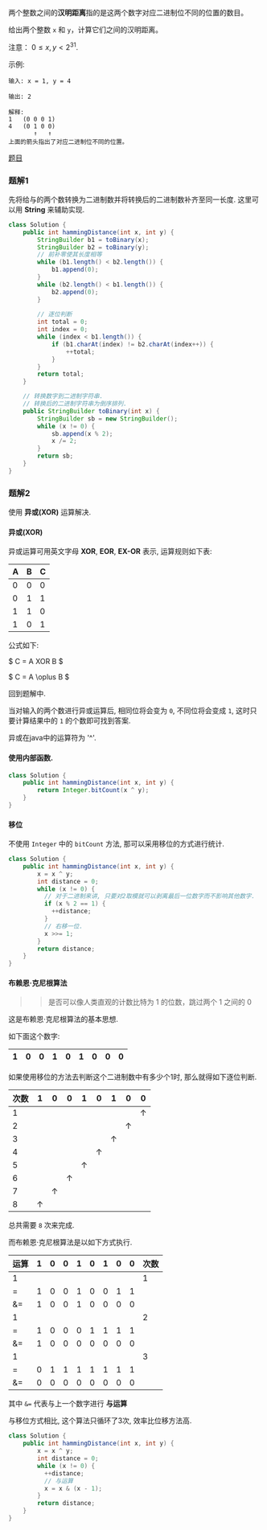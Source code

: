 两个整数之间的**汉明距离**指的是这两个数字对应二进制位不同的位置的数目。

给出两个整数 `x` 和 `y`，计算它们之间的汉明距离。

注意：
$0 ≤ x, y < 2^{31}$.

示例:

```
输入: x = 1, y = 4

输出: 2

解释:
1   (0 0 0 1)
4   (0 1 0 0)
       ↑   ↑
上面的箭头指出了对应二进制位不同的位置。
```

[题目](https://leetcode-cn.com/problems/hamming-distance/)

### 题解1

先将给与的两个数转换为二进制数并将转换后的二进制数补齐至同一长度. 这里可以用 **String** 来辅助实现.

```java
class Solution {
    public int hammingDistance(int x, int y) {
        StringBuilder b1 = toBinary(x);
        StringBuilder b2 = toBinary(y);
        // 前补零使其长度相等
        while (b1.length() < b2.length()) {
            b1.append(0);
        }
        while (b2.length() < b1.length()) {
            b2.append(0);
        }
        
        // 逐位判断
        int total = 0;
        int index = 0;
        while (index < b1.length()) {
            if (b1.charAt(index) != b2.charAt(index++)) {
                ++total;
            }
        }
        return total;
    }

    // 转换数字到二进制字符串.
    // 转换后的二进制字符串为倒序排列.
    public StringBuilder toBinary(int x) {
        StringBuilder sb = new StringBuilder();
        while (x != 0) {
            sb.append(x % 2);
            x /= 2;
        }
        return sb;
    }
}
```

### 题解2

使用 **异或(XOR)** 运算解决.

#### 异或(XOR)

异或运算可用英文字母 **XOR**, **EOR**, **EX-OR** 表示, 运算规则如下表:

| A | B | C |
|---|---|---|
| 0 | 0 | 0 |
| 0 | 1 | 1 |
| 1 | 1 | 0 |
| 1 | 0 | 1 |

公式如下: 

$ C = A XOR B $ 

$ C = A \oplus B $



回到题解中.

当对输入的两个数进行异或运算后, 相同位将会变为 `0`, 不同位将会变成 `1`, 这时只要计算结果中的 `1` 的个数即可找到答案.

异或在java中的运算符为 '^'.

#### 使用内部函数.

```java
class Solution {
    public int hammingDistance(int x, int y) {
        return Integer.bitCount(x ^ y); 
    }
}
```

#### 移位

不使用 `Integer` 中的 `bitCount` 方法, 那可以采用移位的方式进行统计.

```java
class Solution {
    public int hammingDistance(int x, int y) {
        x = x ^ y;
        int distance = 0;
        while (x != 0) {
          // 对于二进制来讲, 只要对2取模就可以剥离最后一位数字而不影响其他数字.
          if (x % 2 == 1) {
            ++distance;
          }
          // 右移一位.
          x >>= 1;
        }
        return distance;
    }
}
```

#### 布赖恩·克尼根算法

>> 是否可以像人类直观的计数比特为 1 的位数，跳过两个 1 之间的 0

这是布赖恩·克尼根算法的基本思想.

如下面这个数字:

|1|0|0|1|0|1|0|0|0|
|-|-|-|-|-|-|-|-|-|

如果使用移位的方法去判断这个二进制数中有多少个1时, 那么就得如下逐位判断.

|次数|1|0|0|1|0|1|0|0|
|-|-|-|-|-|-|-|-|-|
|1| | | | | | | |↑|
|2| | | | | | |↑| |
|3| | | | | |↑| | |
|4| | | | |↑| | | |
|5| | | |↑| | | | |
|6| | |↑| | | | | |
|7| |↑| | | | | | |
|8|↑| | | | | | | |


总共需要 `8` 次来完成.

而布赖恩·克尼根算法是以如下方式执行.

|运算|1|0|0|1|0|1|0|0|次数|
|-|-|-|-|-|-|-|-|-|-|
|1| | | | | | | | |1|
|=|1|0|0|1|0|0|1|1| | 
|&=|1|0|0|1|0|0|0|0| |
|1| | | | | | | | |2|
|=|1|0|0|0|1|1|1|1| | 
|&=|1|0|0|0|0|0|0|0| |
|1| | | | | | | | |3|
|=|0|1|1|1|1|1|1|1| | 
|&=|0|0|0|0|0|0|0|0| |

其中 `&=` 代表与上一个数字进行 **与运算**

与移位方式相比, 这个算法只循环了3次, 效率比位移方法高.

``` java
class Solution {
    public int hammingDistance(int x, int y) {
        x = x ^ y;
        int distance = 0;
        while (x != 0) {
          ++distance;
          // 与运算
          x = x & (x - 1);
        }
        return distance;
    }
}
```